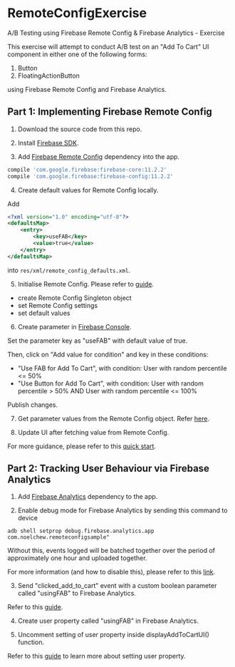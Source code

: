 # RemoteConfigExercise
A/B Testing using Firebase Remote Config &amp; Firebase Analytics - Exercise

This exercise will attempt to conduct A/B test on an "Add To Cart" UI component in either one of the following forms:
1. Button
2. FloatingActionButton

using Firebase Remote Config and Firebase Analytics.

## Part 1: Implementing Firebase Remote Config
1. Download the source code from this repo.

2. Install [Firebase SDK](https://firebase.google.com/docs/android/setup).

3. Add [Firebase Remote Config](https://firebase.google.com/docs/remote-config/use-config-android) dependency into the app.

```groovy
compile 'com.google.firebase:firebase-core:11.2.2'
compile 'com.google.firebase:firebase-config:11.2.2'
```

4. Create default values for Remote Config locally.

Add
```xml
<?xml version="1.0" encoding="utf-8"?>
<defaultsMap>
    <entry>
        <key>useFAB</key>
        <value>true</value>
    </entry>
</defaultsMap>
```
into ```res/xml/remote_config_defaults.xml```.

5. Initialise Remote Config. Please refer to [guide](https://firebase.google.com/docs/remote-config/android).
- create Remote Config Singleton object
- set Remote Config settings
- set default values

6. Create parameter in [Firebase Console](https://console.firebase.google.com/u/0/).

Set the parameter key as "useFAB" with default value of true.

Then, click on "Add value for condition" and key in these conditions:

- "Use FAB for Add To Cart", with condition: User with random percentile <= 50%
- "Use Button for Add To Cart", with condition: User with random percentile > 50% AND User with random percentile <= 100%

Publish changes.

7. Get parameter values from the Remote Config object. 
Refer [here](https://firebase.google.com/docs/reference/android/com/google/firebase/remoteconfig/FirebaseRemoteConfig#getBoolean(java.lang.String)).

8. Update UI after fetching value from Remote Config.

For more guidance, please refer to this [quick start](https://firebase.google.com/docs/remote-config/android).


## Part 2: Tracking User Behaviour via Firebase Analytics

1. Add [Firebase Analytics](https://firebase.google.com/docs/analytics/android/start/) dependency to the app.

2. Enable debug mode for Firebase Analytics by sending this command to device
```
adb shell setprop debug.firebase.analytics.app com.noelchew.remoteconfigsample"
```

Without this, events logged will be batched together over the period of approximately one hour and uploaded together.

For more information (and how to disable this), please refer to this [link](https://firebase.google.com/docs/analytics/debugview).

3. Send "clicked_add_to_cart" event with a custom boolean parameter called "usingFAB" to Firebase Analytics.

Refer to this [guide](https://firebase.google.com/docs/analytics/android/events).

4. Create user property called "usingFAB" in Firebase Analytics.

5. Uncomment setting of user property inside displayAddToCartUI() function.

Refer to this [guide]() to learn more about setting user property.


